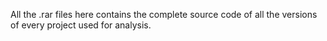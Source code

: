 All the .rar files here contains the complete source code of all the versions of every project used for analysis.
